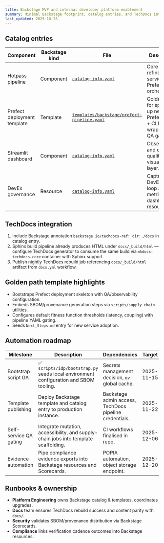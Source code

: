 ```yaml
---
title: Backstage MVP and internal developer platform enablement
summary: Minimal Backstage footprint, catalog entries, and TechDocs integration for Hotpass.
last_updated: 2025-10-26
---
```


## Catalog entries

| Component                   | Backstage kind | File                                                                                           | Description                                                               |
| --------------------------- | -------------- | ---------------------------------------------------------------------------------------------- | ------------------------------------------------------------------------- |
| Hotpass pipeline            | Component      | [`catalog-info.yaml`](../../catalog-info.yaml)                                                 | Core data refinement service with Prefect orchestration.                  |
| Prefect deployment template | Template       | [`templates/backstage/prefect-pipeline.yaml`](../../templates/backstage/prefect-pipeline.yaml) | Golden path for spinning up new Prefect flow + CLI wrapper with QA gates. |
| Streamlit dashboard         | Component      | [`catalog-info.yaml`](../../catalog-info.yaml)                                                 | Observability and data quality visualisation layer.                       |
| DevEx governance            | Resource       | [`catalog-info.yaml`](../../catalog-info.yaml)                                                 | Captures DevEx review loop and metrics dashboard resources.               |

## TechDocs integration

1. Include Backstage annotation `backstage.io/techdocs-ref: dir:./docs` in catalog entry.
2. Sphinx build pipeline already produces HTML under `docs/_build/html` — configure TechDocs generator to consume the same build via `mkdocs-techdocs-core` container with Sphinx support.
3. Publish nightly TechDocs rebuild job referencing `docs/_build/html` artifact from `docs.yml` workflow.

## Golden path template highlights

- Bootstraps Prefect deployment skeleton with QA/observability configuration.
- Embeds SBOM/provenance generation steps via `scripts/supply_chain` utilities.
- Configures default fitness function thresholds (latency, coupling) with pipeline YAML gating.
- Seeds `Next_Steps.md` entry for new service adoption.

## Automation roadmap

| Milestone              | Description                                                                           | Dependencies                                           | Target     |
| ---------------------- | ------------------------------------------------------------------------------------- | ------------------------------------------------------ | ---------- |
| Bootstrap script GA    | ✅ `scripts/idp/bootstrap.py` seeds local environment configuration and SBOM tooling. | Secrets management decision, `uv` global cache.        | 2025-11-15 |
| Template publishing    | Deploy Backstage template and catalog entry to production instance.                   | Backstage admin access, TechDocs pipeline credentials. | 2025-11-22 |
| Self-service QA gating | Integrate mutation, accessibility, and supply-chain jobs into template scaffolding.   | CI workflows finalised in repo.                        | 2025-12-06 |
| Evidence automation    | Pipe compliance evidence exports into Backstage resources and Scorecards.             | POPIA automation, object storage endpoint.             | 2025-12-20 |

## Runbooks & ownership

- **Platform Engineering** owns Backstage catalog & templates, coordinates upgrades.
- **Docs** team ensures TechDocs rebuild success and content parity with `docs/`.
- **Security** validates SBOM/provenance distribution via Backstage Scorecards.
- **Compliance** links verification cadence outcomes into Backstage resources.
